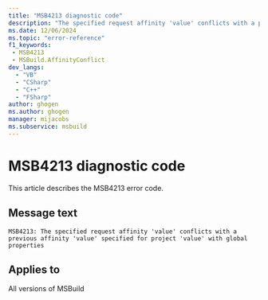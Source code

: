 ```yaml
---
title: "MSB4213 diagnostic code"
description: "The specified request affinity 'value' conflicts with a previous affinity 'value' specified for project 'value' with global properties"
ms.date: 12/06/2024
ms.topic: "error-reference"
f1_keywords:
 - MSB4213
 - MSBuild.AffinityConflict
dev_langs:
  - "VB"
  - "CSharp"
  - "C++"
  - "FSharp"
author: ghogen
ms.author: ghogen
manager: mijacobs
ms.subservice: msbuild
---
```


# MSB4213 diagnostic code

<!-- :::ErrorDefinitionDescription::: -->
<!-- :::editable-content name="introDescription"::: -->
This article describes the MSB4213 error code.
<!-- :::editable-content-end::: -->

## Message text

```output
MSB4213: The specified request affinity 'value' conflicts with a previous affinity 'value' specified for project 'value' with global properties
```

<!-- :::editable-content name="postOutputDescription"::: -->
<!--
{StrBegin="MSB4213: "}
-->
<!-- :::editable-content-end::: -->
<!-- :::ErrorDefinitionDescription-end::: -->

## Applies to

All versions of MSBuild
